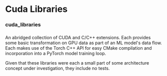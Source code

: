 # Cuda Libraries
### cuda_libraries
###
An abridged collection of CUDA and C/C++ extensions. Each provides some basic transformation on GPU data as part of an ML model's data flow. Each makes use of the Torch C++ API for easy CMake compilation and incorporation into a PyTorch model training loop.

Given that these libraries were each a small part of some architecture concept under investigation, they include no tests. 